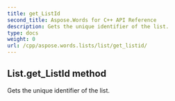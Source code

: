 ```yaml
---
title: get_ListId
second_title: Aspose.Words for C++ API Reference
description: Gets the unique identifier of the list. 
type: docs
weight: 0
url: /cpp/aspose.words.lists/list/get_listid/
---
```

## List.get_ListId method


Gets the unique identifier of the list. 

